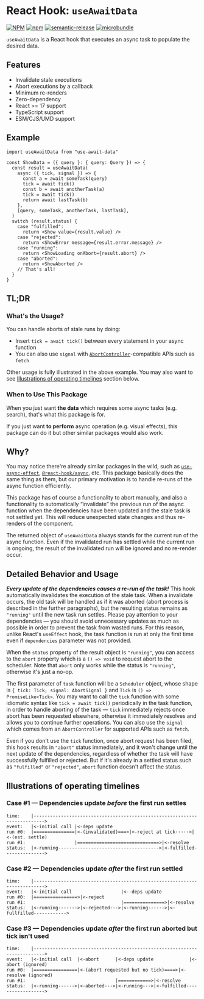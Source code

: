 # React Hook: `useAwaitData`

[![NPM](https://img.shields.io/npm/l/use-await-data)](LICENSE)
[![npm](https://img.shields.io/npm/v/use-await-data)](https://www.npmjs.com/package/use-await-data)
[![semantic-release](https://img.shields.io/badge/%20%20%F0%9F%93%A6%F0%9F%9A%80-semantic--release-e10079.svg)](https://github.com/semantic-release/semantic-release)
[![microbundle](https://img.shields.io/badge/-📦%20microbundle-%23e3e7ea)](https://github.com/developit/microbundle)

`useAwaitData` is a React hook that executes an async task to populate the desired data.

## Features

- Invalidate stale executions
- Abort executions by a callback
- Minimum re-renders
- Zero-dependency
- React >= 17 support
- TypeScript support
- ESM/CJS/UMD support

## Example

```tsx
import useAwaitData from "use-await-data"

const ShowData = ({ query }: { query: Query }) => {
  const result = useAwaitData(
    async ({ tick, signal }) => {
      const a = await someTask(query)
      tick = await tick()
      const b = await anotherTask(a)
      tick = await tick()
      return await lastTask(b)
    },
    [query, someTask, anotherTask, lastTask],
  )
  switch (result.status) {
    case "fulfilled":
      return <Show value={result.value} />
    case "rejected":
      return <ShowError message={result.error.message} />
    case "running":
      return <ShowLoading onAbort={result.abort} />
    case "aborted":
      return <ShowAborted />
    // That's all!
  }
}
```

## TL;DR

### What's the Usage?

You can handle aborts of stale runs by doing:

- Insert `tick = await tick()` between every statement in your async function
- You can also use `signal` with [`AbortController`](https://developer.mozilla.org/en-US/docs/Web/API/AbortController)-compatible APIs such as `fetch`

Other usage is fully illustrated in the above example. You may also want to see [Illustrations of operating timelines](#illustrations-of-operating-timelines) section below.

### When to Use This Package

When you just want **the data** which requires some async tasks (e.g. search), that's what this package is for.

If you just want **to perform** async operation (e.g. visual effects), this package can do it but other similar packages would also work.

## Why?

You may notice there're already similar packages in the wild, such as [`use-async-effect`](https://www.npmjs.com/package/use-async-effect), [`@react-hook/async`](https://www.npmjs.com/package/@react-hook/async), etc. This package basically does the same thing as them, but our primary motivation is to handle re-runs of the async function efficiently.

This package has of course a functionality to abort manually, and also a functionality to automatically “invalidate” the previous run of the async function when the dependencies have been updated and the stale task is not settled yet. This will reduce unexpected state changes and thus re-renders of the component.

The returned object of `useAwaitData` always stands for the current run of the async function. Even if the invalidated run has settled while the current run is ongoing, the result of the invalidated run will be ignored and no re-render occur.

## Detailed Behavior and Usage

**_Every update of the dependencies causes a re-run of the task!_** This hook automatically invalidates the execution of the stale task. When a invalidate occurs, the old task will be handled as if it was aborted (abort process is described in the further paragraphs), but the resulting status remains as `"running"` until the new task run settles. Please pay attention to your dependencies — you should avoid unnecessary updates as much as possible in order to prevent the task from wasted runs. For this reason, unlike React's `useEffect` hook, the task function is run at only the first time even if `dependencies` parameter was not provided.

When the `status` property of the result object is `"running"`, you can access to the `abort` property which is a `() => void` to request abort to the scheduler. Note that `abort` only works while the status is `"running"`, otherwise it's just a no-op.

The first parameter of `task` function will be a `Scheduler` object, whose shape is `{ tick: Tick; signal: AbortSignal }` and `Tick` is `() => PromiseLike<Tick>`. You may want to call the `tick` function with some idiomatic syntax like `tick = await tick()` periodically in the task function, in order to handle aborting of the task — `tick` immediately rejects once abort has been requested elsewhere, otherwise it immediately resolves and allows you to continue further operations. You can also use the `signal` which comes from an `AbortController` for supported APIs such as `fetch`.

Even if you don't use the `tick` function, once abort request has been filed, this hook results in `"abort"` status immediately, and it won't change until the next update of the dependencies, regardless of whether the task will have successfully fulfilled or rejected. But if it's already in a settled status such as `"fulfilled"` or `"rejected"`, `abort` function doesn't affect the status.

## Illustrations of operating timelines

### Case #1 — Dependencies update _before_ the first run settles

```plain
time:    |-------------------------------------------------------------------------->
event:   |<-initial call |<-deps update
run #0:  |===============|<-(invalidated)===>|<-reject at tick·····>|<-(est. settle)
run #1:                  |==============================>|<-resolve
status:  |<-running------------------------------------->|<-fulfilled--------------->
```

### Case #2 — Dependencies update _after_ the first run settled

```plain
time:    |-------------------------------------------------------------------------->
event:   |<-initial call                  |<--deps update
run #0:  |================>|<-reject
run #1:                                   |===============>|<-resolve
status:  |<-running------->|<-rejected--->|<-running------>|<-fullfilled------------>
```

### Case #3 — Dependencies update _after_ the first run aborted but tick isn't used

```plain
time:    |-------------------------------------------------------------------------->
event:   |<-initial call  |<-abort      |<-deps update             |<-abort (ignored)
run #0:  |================|<-(abort requested but no tick)====>|<-resolve (ignored)
run #1:                                 |============>|<-resolve
status:  |<-running------>|<-aborted--->|<-running--->|<-fulfilled------------------>
```